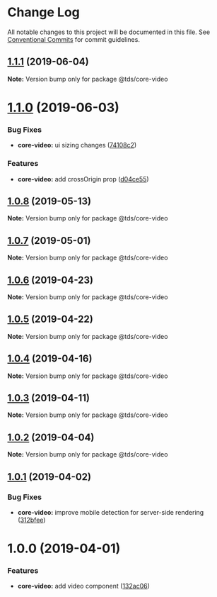 # Change Log

All notable changes to this project will be documented in this file.
See [Conventional Commits](https://conventionalcommits.org) for commit guidelines.

## [1.1.1](https://github.com/telus/tds-core/compare/@tds/core-video@1.1.0...@tds/core-video@1.1.1) (2019-06-04)

**Note:** Version bump only for package @tds/core-video

# [1.1.0](https://github.com/telus/tds-core/compare/@tds/core-video@1.0.8...@tds/core-video@1.1.0) (2019-06-03)

### Bug Fixes

- **core-video:** ui sizing changes ([74108c2](https://github.com/telus/tds-core/commit/74108c2))

### Features

- **core-video:** add crossOrigin prop ([d04ce55](https://github.com/telus/tds-core/commit/d04ce55))

## [1.0.8](https://github.com/telus/tds-core/compare/@tds/core-video@1.0.7...@tds/core-video@1.0.8) (2019-05-13)

**Note:** Version bump only for package @tds/core-video

## [1.0.7](https://github.com/telus/tds-core/compare/@tds/core-video@1.0.6...@tds/core-video@1.0.7) (2019-05-01)

**Note:** Version bump only for package @tds/core-video

## [1.0.6](https://github.com/telus/tds-core/compare/@tds/core-video@1.0.5...@tds/core-video@1.0.6) (2019-04-23)

**Note:** Version bump only for package @tds/core-video

## [1.0.5](https://github.com/telus/tds-core/compare/@tds/core-video@1.0.4...@tds/core-video@1.0.5) (2019-04-22)

**Note:** Version bump only for package @tds/core-video

## [1.0.4](https://github.com/telus/tds-core/compare/@tds/core-video@1.0.3...@tds/core-video@1.0.4) (2019-04-16)

**Note:** Version bump only for package @tds/core-video

## [1.0.3](https://github.com/telus/tds-core/compare/@tds/core-video@1.0.2...@tds/core-video@1.0.3) (2019-04-11)

**Note:** Version bump only for package @tds/core-video

## [1.0.2](https://github.com/telus/tds-core/compare/@tds/core-video@1.0.1...@tds/core-video@1.0.2) (2019-04-04)

**Note:** Version bump only for package @tds/core-video

## [1.0.1](https://github.com/telus/tds-core/compare/@tds/core-video@1.0.0...@tds/core-video@1.0.1) (2019-04-02)

### Bug Fixes

- **core-video:** improve mobile detection for server-side rendering ([312bfee](https://github.com/telus/tds-core/commit/312bfee))

# 1.0.0 (2019-04-01)

### Features

- **core-video:** add video component ([132ac06](https://github.com/telus/tds-core/commit/132ac06))

